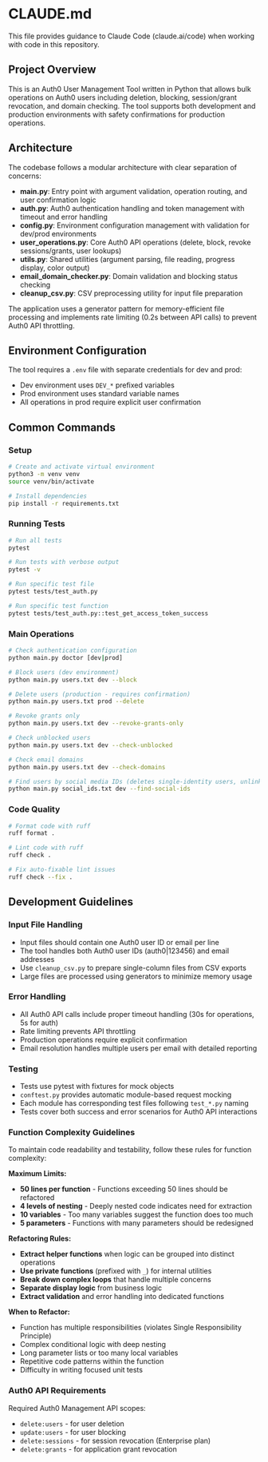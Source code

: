# CLAUDE.md

This file provides guidance to Claude Code (claude.ai/code) when working with code in this repository.

## Project Overview
This is an Auth0 User Management Tool written in Python that allows bulk operations on Auth0 users including deletion, blocking, session/grant revocation, and domain checking. The tool supports both development and production environments with safety confirmations for production operations.

## Architecture
The codebase follows a modular architecture with clear separation of concerns:

- **main.py**: Entry point with argument validation, operation routing, and user confirmation logic
- **auth.py**: Auth0 authentication handling and token management with timeout and error handling
- **config.py**: Environment configuration management with validation for dev/prod environments
- **user_operations.py**: Core Auth0 API operations (delete, block, revoke sessions/grants, user lookups)
- **utils.py**: Shared utilities (argument parsing, file reading, progress display, color output)
- **email_domain_checker.py**: Domain validation and blocking status checking
- **cleanup_csv.py**: CSV preprocessing utility for input file preparation

The application uses a generator pattern for memory-efficient file processing and implements rate limiting (0.2s between API calls) to prevent Auth0 API throttling.

## Environment Configuration
The tool requires a `.env` file with separate credentials for dev and prod:
- Dev environment uses `DEV_*` prefixed variables
- Prod environment uses standard variable names
- All operations in prod require explicit user confirmation

## Common Commands

### Setup
```bash
# Create and activate virtual environment
python3 -m venv venv
source venv/bin/activate

# Install dependencies
pip install -r requirements.txt
```

### Running Tests
```bash
# Run all tests
pytest

# Run tests with verbose output
pytest -v

# Run specific test file
pytest tests/test_auth.py

# Run specific test function
pytest tests/test_auth.py::test_get_access_token_success
```

### Main Operations
```bash
# Check authentication configuration
python main.py doctor [dev|prod]

# Block users (dev environment)
python main.py users.txt dev --block

# Delete users (production - requires confirmation)
python main.py users.txt prod --delete

# Revoke grants only
python main.py users.txt dev --revoke-grants-only

# Check unblocked users
python main.py users.txt dev --check-unblocked

# Check email domains
python main.py users.txt dev --check-domains

# Find users by social media IDs (deletes single-identity users, unlinks from multi-identity users)
python main.py social_ids.txt dev --find-social-ids
```

### Code Quality
```bash
# Format code with ruff
ruff format .

# Lint code with ruff
ruff check .

# Fix auto-fixable lint issues
ruff check --fix .
```

## Development Guidelines

### Input File Handling
- Input files should contain one Auth0 user ID or email per line
- The tool handles both Auth0 user IDs (auth0|123456) and email addresses
- Use `cleanup_csv.py` to prepare single-column files from CSV exports
- Large files are processed using generators to minimize memory usage

### Error Handling
- All Auth0 API calls include proper timeout handling (30s for operations, 5s for auth)
- Rate limiting prevents API throttling
- Production operations require explicit confirmation
- Email resolution handles multiple users per email with detailed reporting

### Testing
- Tests use pytest with fixtures for mock objects
- `conftest.py` provides automatic module-based request mocking
- Each module has corresponding test files following `test_*.py` naming
- Tests cover both success and error scenarios for Auth0 API interactions

### Function Complexity Guidelines
To maintain code readability and testability, follow these rules for function complexity:

**Maximum Limits:**
- **50 lines per function** - Functions exceeding 50 lines should be refactored
- **4 levels of nesting** - Deeply nested code indicates need for extraction
- **10 variables** - Too many variables suggest the function does too much
- **5 parameters** - Functions with many parameters should be redesigned

**Refactoring Rules:**
- **Extract helper functions** when logic can be grouped into distinct operations
- **Use private functions** (prefixed with `_`) for internal utilities
- **Break down complex loops** that handle multiple concerns
- **Separate display logic** from business logic
- **Extract validation** and error handling into dedicated functions

**When to Refactor:**
- Function has multiple responsibilities (violates Single Responsibility Principle)
- Complex conditional logic with deep nesting
- Long parameter lists or too many local variables
- Repetitive code patterns within the function
- Difficulty in writing focused unit tests

### Auth0 API Requirements
Required Auth0 Management API scopes:
- `delete:users` - for user deletion
- `update:users` - for user blocking
- `delete:sessions` - for session revocation (Enterprise plan)
- `delete:grants` - for application grant revocation